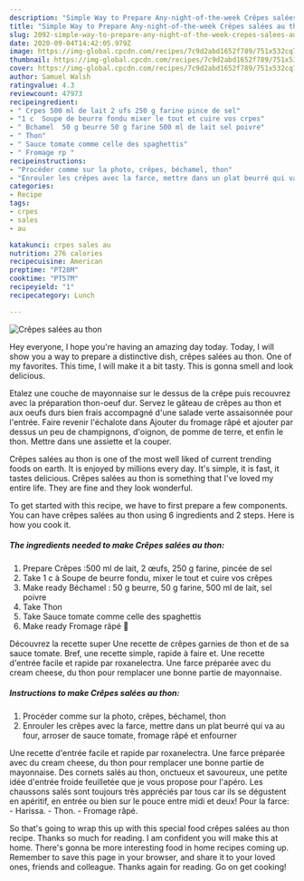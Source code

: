 ```yaml
---
description: "Simple Way to Prepare Any-night-of-the-week Crêpes salées au thon"
title: "Simple Way to Prepare Any-night-of-the-week Crêpes salées au thon"
slug: 2092-simple-way-to-prepare-any-night-of-the-week-crepes-salees-au-thon
date: 2020-09-04T14:42:05.979Z
image: https://img-global.cpcdn.com/recipes/7c9d2abd1652f789/751x532cq70/crepes-salees-au-thon-photo-principale-de-la-recette.jpg
thumbnail: https://img-global.cpcdn.com/recipes/7c9d2abd1652f789/751x532cq70/crepes-salees-au-thon-photo-principale-de-la-recette.jpg
cover: https://img-global.cpcdn.com/recipes/7c9d2abd1652f789/751x532cq70/crepes-salees-au-thon-photo-principale-de-la-recette.jpg
author: Samuel Walsh
ratingvalue: 4.3
reviewcount: 47973
recipeingredient:
- " Crpes 500 ml de lait 2 ufs 250 g farine pince de sel"
- "1 c  Soupe de beurre fondu mixer le tout et cuire vos crpes"
- " Bchamel  50 g beurre 50 g farine 500 ml de lait sel poivre"
- " Thon"
- " Sauce tomate comme celle des spaghettis"
- " Fromage rp "
recipeinstructions:
- "Procéder comme sur la photo, crêpes, béchamel, thon"
- "Enrouler les crêpes avec la farce, mettre dans un plat beurré qui va au four, arroser de sauce tomate, fromage râpé et enfourner"
categories:
- Recipe
tags:
- crpes
- sales
- au

katakunci: crpes sales au 
nutrition: 276 calories
recipecuisine: American
preptime: "PT28M"
cooktime: "PT57M"
recipeyield: "1"
recipecategory: Lunch

---
```



![Crêpes salées au thon](https://img-global.cpcdn.com/recipes/7c9d2abd1652f789/751x532cq70/crepes-salees-au-thon-photo-principale-de-la-recette.jpg)

Hey everyone, I hope you're having an amazing day today. Today, I will show you a way to prepare a distinctive dish, crêpes salées au thon. One of my favorites. This time, I will make it a bit tasty. This is gonna smell and look delicious.

Etalez une couche de mayonnaise sur le dessus de la crêpe puis recouvrez avec la préparation thon-oeuf dur. Servez le gâteau de crêpes au thon et aux oeufs durs bien frais accompagné d&#39;une salade verte assaisonnée pour l&#39;entrée. Faire revenir l&#39;échalote dans Ajouter du fromage râpé et ajouter par dessus un peu de champignons, d&#39;oignon, de pomme de terre, et enfin le thon. Mettre dans une assiette et la couper.

Crêpes salées au thon is one of the most well liked of current trending foods on earth. It is enjoyed by millions every day. It's simple, it is fast, it tastes delicious. Crêpes salées au thon is something that I've loved my entire life. They are fine and they look wonderful.


To get started with this recipe, we have to first prepare a few components. You can have crêpes salées au thon using 6 ingredients and 2 steps. Here is how you cook it.

<!--inarticleads1-->

##### The ingredients needed to make Crêpes salées au thon:

1. Prepare  Crêpes :500 ml de lait, 2 œufs, 250 g farine, pincée de sel
1. Take 1 c à Soupe de beurre fondu, mixer le tout et cuire vos crêpes
1. Make ready  Béchamel : 50 g beurre, 50 g farine, 500 ml de lait, sel poivre
1. Take  Thon
1. Take  Sauce tomate comme celle des spaghettis
1. Make ready  Fromage râpé 🧀


Découvrez la recette super Une recette de crêpes garnies de thon et de sa sauce tomate. Bref, une recette simple, rapide à faire et. Une recette d&#39;entrée facile et rapide par roxanelectra. Une farce préparée avec du cream cheese, du thon pour remplacer une bonne partie de mayonnaise. 

<!--inarticleads2-->

##### Instructions to make Crêpes salées au thon:

1. Procéder comme sur la photo, crêpes, béchamel, thon
1. Enrouler les crêpes avec la farce, mettre dans un plat beurré qui va au four, arroser de sauce tomate, fromage râpé et enfourner


Une recette d&#39;entrée facile et rapide par roxanelectra. Une farce préparée avec du cream cheese, du thon pour remplacer une bonne partie de mayonnaise. Des cornets salés au thon, onctueux et savoureux, une petite idée d&#39;entrée froide feuilletée que je vous propose pour l&#39;apéro. Les chaussons salés sont toujours très appréciés par tous car ils se dégustent en apéritif, en entrée ou bien sur le pouce entre midi et deux! Pour la farce: - Harissa. - Thon. - Fromage râpé. 

So that's going to wrap this up with this special food crêpes salées au thon recipe. Thanks so much for reading. I am confident you will make this at home. There's gonna be more interesting food in home recipes coming up. Remember to save this page in your browser, and share it to your loved ones, friends and colleague. Thanks again for reading. Go on get cooking!
